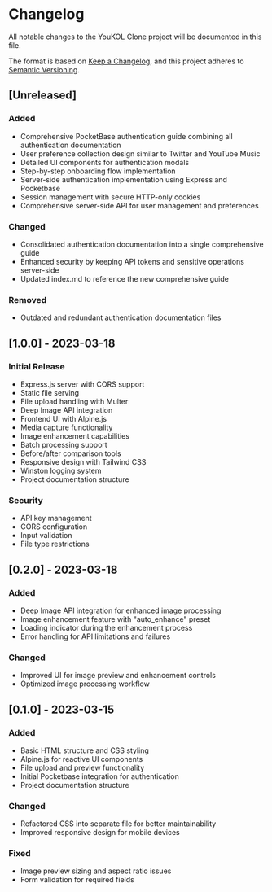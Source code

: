 # Changelog

All notable changes to the YouKOL Clone project will be documented in this file.

The format is based on [Keep a Changelog](https://keepachangelog.com/en/1.0.0/),
and this project adheres to [Semantic Versioning](https://semver.org/spec/v2.0.0.html).

## [Unreleased]

### Added
- Comprehensive PocketBase authentication guide combining all authentication documentation
- User preference collection design similar to Twitter and YouTube Music
- Detailed UI components for authentication modals
- Step-by-step onboarding flow implementation
- Server-side authentication implementation using Express and Pocketbase
- Session management with secure HTTP-only cookies
- Comprehensive server-side API for user management and preferences

### Changed
- Consolidated authentication documentation into a single comprehensive guide
- Enhanced security by keeping API tokens and sensitive operations server-side
- Updated index.md to reference the new comprehensive guide

### Removed
- Outdated and redundant authentication documentation files

## [1.0.0] - 2023-03-18

### Initial Release
- Express.js server with CORS support
- Static file serving
- File upload handling with Multer
- Deep Image API integration
- Frontend UI with Alpine.js
- Media capture functionality
- Image enhancement capabilities
- Batch processing support
- Before/after comparison tools
- Responsive design with Tailwind CSS
- Winston logging system
- Project documentation structure

### Security
- API key management
- CORS configuration
- Input validation
- File type restrictions

## [0.2.0] - 2023-03-18

### Added
- Deep Image API integration for enhanced image processing
- Image enhancement feature with "auto_enhance" preset
- Loading indicator during the enhancement process
- Error handling for API limitations and failures

### Changed
- Improved UI for image preview and enhancement controls
- Optimized image processing workflow

## [0.1.0] - 2023-03-15

### Added
- Basic HTML structure and CSS styling
- Alpine.js for reactive UI components
- File upload and preview functionality
- Initial Pocketbase integration for authentication
- Project documentation structure

### Changed
- Refactored CSS into separate file for better maintainability
- Improved responsive design for mobile devices

### Fixed
- Image preview sizing and aspect ratio issues
- Form validation for required fields
